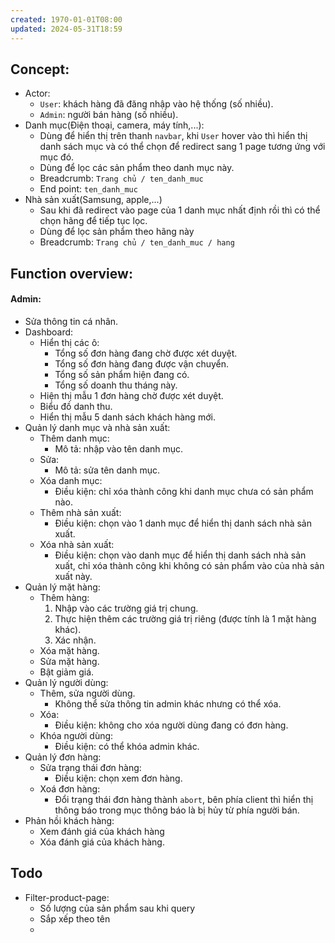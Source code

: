 ```yaml
---
created: 1970-01-01T08:00
updated: 2024-05-31T18:59
---
```

## Concept:
- Actor: 
	- `User`: khách hàng đã đăng nhập vào hệ thống (số nhiều).
	- `Admin`: người bán hàng (số nhiều).
- Danh mục(Điện thoại, camera, máy tính,...): 
	- Dùng để hiển thị trên thanh `navbar`, khi `User` hover vào thì hiển thị danh sách mục và có thể chọn để redirect sang 1 page tương ứng với mục đó.
	- Dùng để lọc các sản phẩm theo danh mục này.
	- Breadcrumb: `Trang chủ / ten_danh_muc`
	- End point: `ten_danh_muc` 
- Nhà sản xuất(Samsung, apple,...) 
	- Sau khi đã redirect vào page của 1 danh mục nhất định rồi thì có thể chọn hãng để tiếp tục lọc.
	- Dùng để lọc sản phẩm theo hãng này
	- Breadcrumb: `Trang chủ / ten_danh_muc / hang `
## Function overview:
#### Admin:
- Sửa thông tin cá nhân.
- Dashboard:
	- Hiển thị các ô:
		- Tổng số đơn hàng đang chờ được xét duyệt.
		- Tổng số đơn hàng đang được vận chuyển.
		- Tổng số sản phẩm hiện đang có.
		- Tổng số doanh thu tháng này.
	- Hiện thị mẫu 1 đơn hàng chờ được xét duyệt.
	- Biểu đồ danh thu.
	- Hiển thị mẫu 5 danh sách khách hàng mới.
- Quản lý danh mục và nhà sản xuất:
	- Thêm danh mục:
		- Mô tả: nhập vào tên danh mục.
	- Sửa:
		- Mô tả: sửa tên danh mục.
	- Xóa danh mục:
		- Điều kiện: chỉ xóa thành công khi danh mục chưa có sản phẩm nào.
	- Thêm nhà sản xuất: 
		- Điều kiện: chọn vào 1 danh mục để hiển thị danh sách nhà sản xuất.
	- Xóa nhà sản xuất: 
		- Điều kiện: chọn vào danh mục để hiển thị danh sách nhà sản xuất, chỉ xóa thành công khi không có sản phẩm vào của nhà sản xuất này.
- Quản lý mặt hàng:	
	- Thêm hàng:
		1. Nhập vào các trường giá trị chung.
		2. Thực hiện thêm các trường giá trị riêng (được tính là 1 mặt hàng khác).
		3. Xác nhận.
	 - Xóa mặt hàng.
	 - Sửa mặt hàng.
	- Bật giảm giá.
- Quản lý người dùng:
	- Thêm, sửa người dùng.
		- Không thể sửa thông tin admin khác nhưng có thể xóa.
	- Xóa: 
		- Điều kiện: không cho xóa người dùng đang có đơn hàng.
	- Khóa người dùng:
		- Điều kiện: có thể khóa admin khác.
- Quản lý đơn hàng:
	- Sửa trạng thái đơn hàng:
		- Điều kiện: chọn xem đơn hàng.
	- Xoá đơn hàng:
		- Đổi trạng thái đơn hàng thành `abort`, bên phía client thì hiển thị thông báo trong mục thông báo là bị hủy từ phía người bán.
- Phản hồi khách hàng:
	- Xem đánh giá của khách hàng
	- Xóa đánh giá của khách hàng.
	

## Todo
- Filter-product-page: 
	- Số lượng của sản phẩm sau khi query
	- Sắp xếp theo tên
	- 

